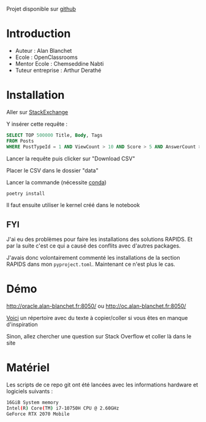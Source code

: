 Projet disponible sur [github](https://github.com/AlanBlanchet/CategorisezAutomatiquementDesQuestions)

# Introduction

- Auteur : Alan Blanchet
- Ecole : OpenClassrooms
- Mentor Ecole : Chemseddine Nabti
- Tuteur entreprise : Arthur Derathé

# Installation

Aller sur [StackExchange](https://data.stackexchange.com/stackoverflow/query/new)

Y insérer cette requête :

```SQL
SELECT TOP 500000 Title, Body, Tags
FROM Posts
WHERE PostTypeId = 1 AND ViewCount > 10 AND Score > 5 AND AnswerCount > 0 AND LEN(Tags) - LEN(REPLACE(Tags, '<','')) >= 5
```

Lancer la requête puis clicker sur "Download CSV"

Placer le CSV dans le dossier "data"

Lancer la commande (nécessite [conda](https://conda.io/projects/conda/en/latest/user-guide/install/index.html))

```bash
poetry install
```

Il faut ensuite utiliser le kernel créé dans le notebook

## FYI

J'ai eu des problèmes pour faire les installations des solutions RAPIDS. Et par la suite c'est ce qui a causé des conflits avec d'autres packages.

J'avais donc volontairement commenté les installations de la section RAPIDS dans mon `pyproject.toml`. Maintenant ce n'est plus le cas.

# Démo

http://oracle.alan-blanchet.fr:8050/ ou http://oc.alan-blanchet.fr:8050/

[Voici](https://github.com/AlanBlanchet/CategorisezAutomatiquementDesQuestions/tree/master/example) un répertoire avec du texte à copier/coller si vous êtes en manque d'inspiration

Sinon, allez chercher une question sur Stack Overflow et coller là dans le site

# Matériel

Les scripts de ce repo git ont été lancées avec les informations hardware et logiciels suivants :

```bash
16GiB System memory
Intel(R) Core(TM) i7-10750H CPU @ 2.60GHz
GeForce RTX 2070 Mobile
```
